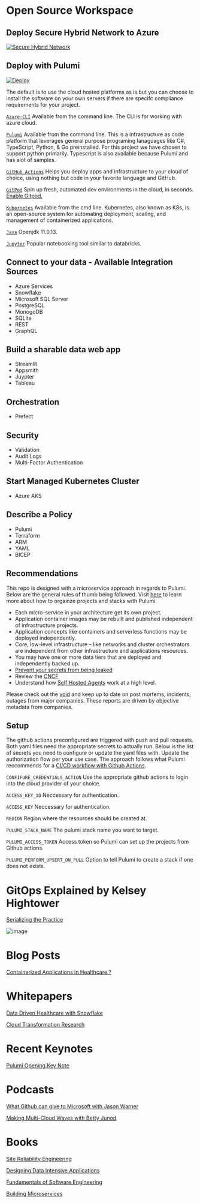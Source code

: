 # Open Source Workspace


## Deploy Secure Hybrid Network to Azure 

[![Secure Hybrid Network](https://aka.ms/deploytoazurebutton)](https://portal.azure.com/#create/Microsoft.Template/uri/https%3A%2F%2Fraw.githubusercontent.com%2Fmspnp%2Fsamples%2Fmaster%2Fsolutions%2Fsecure-hybrid-network%2Fazuredeploy.json)

## Deploy with Pulumi 
[![Deploy](https://get.pulumi.com/new/button.svg)](https://app.pulumi.com/new)


The default is to use the cloud hosted platforms as is but you can choose to install the software on your own servers if there are specifc compliance requirements for your project.  

[`Azure-CLI`](https://docs.microsoft.com/en-us/cli/azure/) 
 Available from the command line. The CLI is for working with azure cloud. 

[`Pulumi`](https://www.pulumi.com/)
Available from the command line. This is a infrastructure as code platform that leverages general purpose programing lanaguages like C#, TypeScript, Python, & Go preinstalled. For this project we have chosen to support python primarily. Typescript is also available because Pulumi and has alot of samples.  

[`GitHub Actions`](https://docs.github.com/en/actions)
Helps you deploy apps and infrastructure to your cloud of choice, using nothing but code in your favorite language and GitHub.

[`GitPod`](https://www.gitpod.io/)
Spin up fresh, automated dev environments in the cloud, in seconds. [Enable Gitpod.](https://www.gitpod.io/docs/getting-started)

[`Kubernetes`](https://kubernetes.io/)
Available from the cmd line. Kubernetes, also known as K8s, is an open-source system for automating deployment, scaling, and management of containerized applications.

[`Java`](https://www.microsoft.com/openjdk)
Openjdk 11.0.13. 

[`Jupyter`](https://jupyter.org/) Popular notebooking tool similar to databricks.

## Connect to your data - Available Integration Sources 

* Azure Services 
* Snowflake 
* Microsoft SQL Server 
* PostgreSQL
* MonogoDB 
* SQLite
* REST 
* GraphQL 

## Build a sharable data web app
* Streamlit 
* Appsmith
* Juypter 
* Tableau

## Orchestration 
* Prefect

## Security 
* Validation 
* Audit Logs 
* Multi-Factor Authentication 

## Start Managed Kubernetes Cluster
* Azure AKS 

## Describe a Policy 
* Pulumi
* Terraform
* ARM
* YAML 
* BICEP



## Recommendations 

This repo is designed with a microservice approach in regards to Pulumi. Below are the general rules of thumb being followed.
Visit [here](https://www.pulumi.com/docs/guides/organizing-projects-stacks/) to learn more about how to orgainze projects and stacks with Pulumi.


* Each micro-service in your architecture  get its own project.
* Application container images may be rebuilt and published independent of infrastructure projects.
* Application concepts like containers and serverless functions may be deployed independently.
* Core, low-level infrastructure – like networks and cluster orchestrators are independent from other infrastructure and applications resources.
* You may have one or more data tiers that are deployed and independently backed up.
* [Prevent your secrets from being leaked](https://blog.gitguardian.com/leaking-secrets-on-github-what-to-do/) 
* Review the [CNCF](https://www.cncf.io/)
* Understand how [Self Hosted Agents](https://docs.microsoft.com/en-us/azure/devops/pipelines/agents/v2-windows?view=azure-devops) work at a high level. 

Please check out the [void](https://www.thevoid.community/) and keep up to date on post mortems, incidents, outages from major companies. These reports are driven by objective metadata from companies. 

## Setup

The github actions preconfigured are triggered with push and pull requests. Both yaml files need the appropriate secrets to actually run. Below is the list of secrets you need to configure or update the yaml files with. Update the authorization flow per your use case. The approach follows what Pulumi reccommends for a [CI/CD workflow with Github Actions](https://www.pulumi.com/docs/guides/continuous-delivery/github-actions/). 


`CONFIFURE_CREDENTIALS_ACTION`
Use the appropriate github actions to login into the cloud provider of your choice. 

`ACCESS_KEY_ID` 
Neccessary for authentication. 

`ACCESS_KEY`
Neccessary for authentication. 

`REGION`
Region where the resources should be created at.  

`PULUMI_STACK_NAME`
The pulumi stack name you want to target. 

`PULUMI_ACCESS_TOKEN`
Access token so Pulumi can set up the projects from Github actions. 

`PULUMI_PERFORM_UPSERT_ON_PULL`
Option to tell Pulumi to create a stack if one does not exists. 

# GitOps Explained by Kelsey Hightower
[Serializing the Practice](https://www.youtube.com/watch?v=yIAa5wHsfw4)

![image](https://user-images.githubusercontent.com/91840749/140296158-4212da27-af6c-448a-a489-b09da8f14fda.png)


# Blog Posts 
[Containerized Applications in Healthcare ?](https://comport.com/resources/data-center/how-do-containerized-applications-fit-in-healthcare/)


# Whitepapers

[Data Driven Healthcare with Snowflake](https://resources.snowflake.com/white-paper/data-driven-healthcare)

[Cloud Transformation Research](https://tdwi.org/Research/List/All-Research.aspx)


# Recent Keynotes 
[Pulumi Opening Key Note](https://www.pulumi.com/resources/kelsey-hightower-joe-duffy-fireside-chat/)

# Podcasts 
[What Github can give to Microsoft with Jason Warner](https://www.lastweekinaws.com/podcast/screaming-in-the-cloud/what-github-can-give-to-microsoft-with-jason-warner/)

[Making Multi-Cloud Waves with Betty Junod](https://www.lastweekinaws.com/podcast/screaming-in-the-cloud/making-multi-cloud-waves-with-betty-junod/)

# Books 

[Site Reliability Engineering](https://learning.oreilly.com/library/view/site-reliability-engineering/9781491929117/)

[Designing Data Intensive Applications](https://learning.oreilly.com/library/view/designing-data-intensive-applications/9781491903063/) 

[Fundamentals of Software Engineering](https://learning.oreilly.com/library/view/fundamentals-of-software/9781492043447/) 

[Building Microservices](https://learning.oreilly.com/library/view/building-microservices/9781491950340/)




